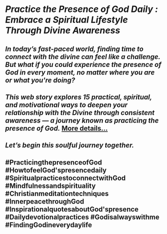 # *Practice the Presence of God Daily : Embrace a Spiritual Lifestyle Through Divine Awareness*
## *In today’s fast-paced world, finding time to connect with the divine can feel like a challenge. But what if you could experience the presence of God in every moment, no matter where you are or what you're doing?*
## *This web story explores 15 practical, spiritual, and motivational ways to deepen your relationship with the Divine through consistent awareness — a journey known as practicing the presence of God.* [More details…](https://spiritualkhazaana.com/web-stories/practice-the-presence-of-god-daily/)
## *Let’s begin this soulful journey together.*
## #PracticingthepresenceofGod #HowtofeelGod'spresencedaily #SpiritualpracticestoconnectwithGod #Mindfulnessandspirituality #Christianmeditationtechniques #InnerpeacethroughGod #InspirationalquotesaboutGod'spresence #Dailydevotionalpractices #Godisalwayswithme #FindingGodineverydaylife
